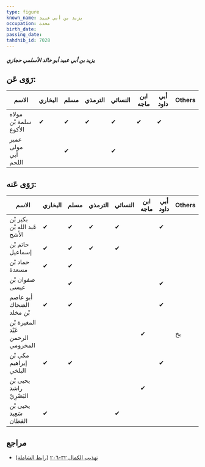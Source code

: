 ```yaml
---
type: figure
known_name: يزيد بن أبي عبيد
occupation: محدث
birth_date:
passing_date:
tahdhib_id: 7028
---
```

##### يزيد بن أبي عبيد أبو خالد الأسلمي حجازي

## رَوَى عَن:
| الاسم                 | البخاري | مسلم | الترمذي | النسائي | ابن ماجه | أبي داود | Others |
| --------------------- | ------- | ---- | ------- | ------- | -------- | -------- | ------ |
| مولاه سلمة بْن الأكوع | ✔       | ✔    | ✔       | ✔       | ✔        | ✔        |        |
| عمير مولى آبي اللحم   |         | ✔    |         | ✔       |          |          |        |
## رَوَى عَنه:
| الاسم                             | البخاري | مسلم | الترمذي | النسائي | ابن ماجه | أبي داود | Others |
| --------------------------------- | ------- | ---- | ------- | ------- | -------- | -------- | ------ |
| بكير بْن عَبد الله بْن الأشج      | ✔       | ✔    | ✔       | ✔       |          | ✔        |        |
| حاتم بْن إسماعيل                  | ✔       | ✔    | ✔       | ✔       |          |          |        |
| حماد بْن مسعدة                    | ✔       | ✔    |         |         |          |          |        |
| صفوان بْن عيسى                    |         | ✔    |         |         |          | ✔        |        |
| أبو عاصم الضحاك بْن مخلد          | ✔       | ✔    |         |         |          | ✔        |        |
| المغيرة بْن عَبْد الرحمن المخزومي |         |      |         |         | ✔        |          | بخ     |
| مكي بْن إبراهيم البلخي            | ✔       | ✔    |         |         |          | ✔        |        |
| يحيى بْن راشد البَصْرِيّ          |         |      |         |         | ✔        |          |        |
| يحيى بْن سَعِيد القطان            | ✔       |      |         | ✔       |          |          |        |
## مراجع
- [تهذيب الكمال ٣٢-٢٠٦](obsidian://open?vault=Tahdhib-al-Kamal&file=Figures/٧٠٢٨-يزيد%20بن%20أبي%20عبيد%20أبو%20خالد%20الأسلمي%20حجازي) ([رابط الشاملة](https://shamela.ws/book/3722/17320))